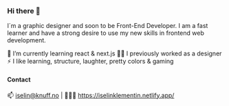 ### Hi there 👋

I´m a graphic designer and soon to be Front-End Developer.
I am a fast learner and have a strong desire to use my new skills in frontend web development.

🌱 I’m currently learning react & next.js
👩‍🎨 I previously worked as a designer
⚡ I like learning, structure, laughter, pretty colors & gaming

#### Contact

📫 iselin@knuff.no  |  👩🏼‍💻 https://iselinklementin.netlify.app/
 

<!--
**Iselinklementin/Iselinklementin** is a ✨ _special_ ✨ repository because its `README.md` (this file) appears on your GitHub profile.

Here are some ideas to get you started:

- 🔭 I’m currently working on ...

- 👯 I’m looking to collaborate on ...
- 🤔 I’m looking for help with ...
- 💬 Ask me about ...
- 😄 Pronouns: ...
- ⚡ Fun fact: ...
-->
